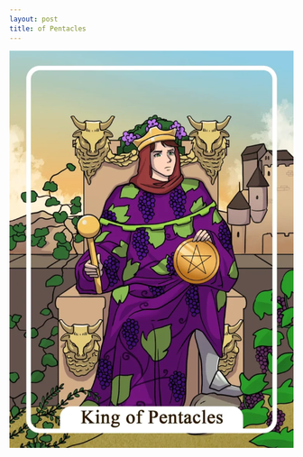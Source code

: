 ```yaml
---
layout: post
title: of Pentacles
---
```


![](../images/King-of-Pentacles-Tarot-Card-Meaning-732x1024.webp)

